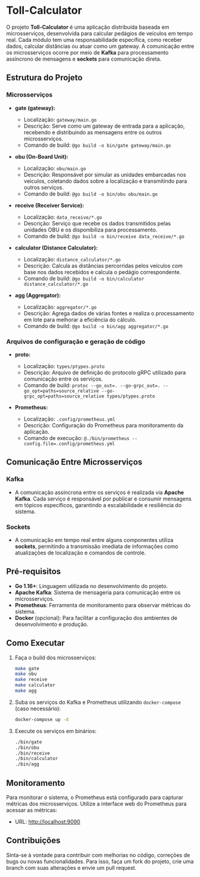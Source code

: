 # Toll-Calculator

O projeto **Toll-Calculator** é uma aplicação distribuída baseada em microsserviços, desenvolvida para calcular pedágios de veículos em tempo real. Cada módulo tem uma responsabilidade específica, como receber dados, calcular distâncias ou atuar como um gateway. A comunicação entre os microsserviços ocorre por meio de **Kafka** para processamento assíncrono de mensagens e **sockets** para comunicação direta.

## Estrutura do Projeto

### Microsserviços

- **gate (gateway):**
  - Localização: `gateway/main.go`
  - Descrição: Serve como um gateway de entrada para a aplicação, recebendo e distribuindo as mensagens entre os outros microsserviços.
  - Comando de build: `@go build -o bin/gate gateway/main.go`

- **obu (On-Board Unit):**
  - Localização: `obu/main.go`
  - Descrição: Responsável por simular as unidades embarcadas nos veículos, coletando dados sobre a localização e transmitindo para outros serviços.
  - Comando de build: `@go build -o bin/obu obu/main.go`

- **receive (Receiver Service):**
  - Localização: `data_receive/*.go`
  - Descrição: Serviço que recebe os dados transmitidos pelas unidades OBU e os disponibiliza para processamento.
  - Comando de build: `@go build -o bin/receive data_receive/*.go`

- **calculator (Distance Calculator):**
  - Localização: `distance_calculator/*.go`
  - Descrição: Calcula as distâncias percorridas pelos veículos com base nos dados recebidos e calcula o pedágio correspondente.
  - Comando de build: `@go build -o bin/calculator distance_calculator/*.go`

- **agg (Aggregator):**
  - Localização: `aggregator/*.go`
  - Descrição: Agrega dados de várias fontes e realiza o processamento em lote para melhorar a eficiência do cálculo.
  - Comando de build: `@go build -o bin/agg aggregator/*.go`

### Arquivos de configuração e geração de código

- **proto:**
  - Localização: `types/ptypes.proto`
  - Descrição: Arquivo de definição do protocolo gRPC utilizado para comunicação entre os serviços.
  - Comando de build: `protoc --go_out=. --go-grpc_out=. --go_opt=paths=source_relative --go-grpc_opt=paths=source_relative types/ptypes.proto`

- **Prometheus:**
  - Localização: `.config/prometheus.yml`
  - Descrição: Configuração do Prometheus para monitoramento da aplicação.
  - Comando de execução: `@./bin/prometheus --config.file=.config/prometheus.yml`

## Comunicação Entre Microsserviços

### Kafka
- A comunicação assíncrona entre os serviços é realizada via **Apache Kafka**. Cada serviço é responsável por publicar e consumir mensagens em tópicos específicos, garantindo a escalabilidade e resiliência do sistema.

### Sockets
- A comunicação em tempo real entre alguns componentes utiliza **sockets**, permitindo a transmissão imediata de informações como atualizações de localização e comandos de controle.

## Pré-requisitos

- **Go 1.16+**: Linguagem utilizada no desenvolvimento do projeto.
- **Apache Kafka**: Sistema de mensageria para comunicação entre os microsserviços.
- **Prometheus**: Ferramenta de monitoramento para observar métricas do sistema.
- **Docker** (opcional): Para facilitar a configuração dos ambientes de desenvolvimento e produção.

## Como Executar

1. Faça o build dos microsserviços:
    ```bash
    make gate
    make obu
    make receive
    make calculator
    make agg
    ```

2. Suba os serviços do Kafka e Prometheus utilizando `docker-compose` (caso necessário):
    ```bash
    docker-compose up -d
    ```

3. Execute os serviços em binários:
    ```bash
    ./bin/gate
    ./bin/obu
    ./bin/receive
    ./bin/calculator
    ./bin/agg
    ```

## Monitoramento

Para monitorar o sistema, o Prometheus está configurado para capturar métricas dos microsserviços. Utilize a interface web do Prometheus para acessar as métricas:

- URL: [http://localhost:9090](http://localhost:9090)

## Contribuições

Sinta-se à vontade para contribuir com melhorias no código, correções de bugs ou novas funcionalidades. Para isso, faça um fork do projeto, crie uma branch com suas alterações e envie um pull request.
